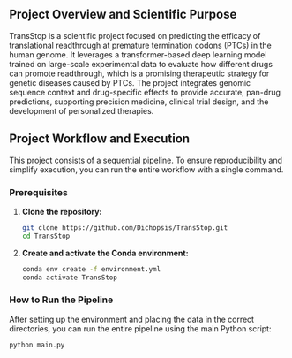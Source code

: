 ## Project Overview and Scientific Purpose

TransStop is a scientific project focused on predicting the efficacy of translational readthrough at premature termination codons (PTCs) in the human genome. It leverages a transformer-based deep learning model trained on large-scale experimental data to evaluate how different drugs can promote readthrough, which is a promising therapeutic strategy for genetic diseases caused by PTCs. The project integrates genomic sequence context and drug-specific effects to provide accurate, pan-drug predictions, supporting precision medicine, clinical trial design, and the development of personalized therapies.

## Project Workflow and Execution

This project consists of a sequential pipeline. To ensure reproducibility and simplify execution, you can run the entire workflow with a single command.

### Prerequisites

1.  **Clone the repository:**
    ```bash
    git clone https://github.com/Dichopsis/TransStop.git
    cd TransStop
    ```

2.  **Create and activate the Conda environment:**
    ```bash
    conda env create -f environment.yml
    conda activate TransStop
    ```

### How to Run the Pipeline

After setting up the environment and placing the data in the correct directories, you can run the entire pipeline using the main Python script:

```bash
python main.py
```
